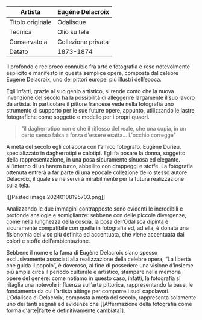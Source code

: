 | Artista | Eugéne Delacroix |
| ---- | ---- |
| Titolo originale | Odalisque |
| Tecnica | Olio su tela |
| Conservato a | Collezione privata |
| Datato | 1873-1874 |

Il profondo e reciproco connubio fra arte e fotografia è reso notevolmente esplicito e manifesto in questa semplice opera, composta dal celebre Eugène Delacroix, uno dei pittori europei più illustri dell’epoca. 

Egli infatti, grazie al suo genio artistico, si rende conto che la nuova invenzione del secolo ha la possibilità di alleggerire largamente il suo lavoro da artista. In particolare il pittore francese vede nella fotografia uno strumento di supporto per le sue future opere, appunto, utilizzando le lastre fotografiche come soggetto e modello per i propri quadri.

> "il dagherrotipo non è che il riflesso del reale, che una copia, in un certo senso falsa a forza d'essere esatta... L'occhio corregge"


A metà del secolo egli collabora con l’amico fotografo, Eugène Durieu, specializzato in dagherrotipi e calotipi. Egli fa posare la donna, soggetto della rappresentazione, in una posa sicuramente sinuosa ed elegante. all’interno di un harem turco, abbellito con drappeggi e stoffe. La fotografia ottenuta entrerà a far parte di una epocale collezione dello stesso autore Delacroix, il quale se ne servirà mirabilmente per la futura realizzazione sulla tela.

![[Pasted image 20240108195703.png]]

Analizzando le due immagini contrapposte sono evidenti le incredibili e profonde analogie e somiglianze: sebbene con delle piccole divergenze, come nella lunghezza della coscia, la posa dell’Odalisca dipinta è sicuramente compatibile con quella in fotografia ed, ad ella, è donata una fisionomia del viso più definita ed accentuata, che viene accentuata dai colori e stoffe dell’ambientazione.

Sebbene il nome e la fama di Eugène Delacroix siano spesso esclusivamente associati alla realizzazione della celebre opera, “La libertà che guida il popolo”, è doveroso, al fine di possedere una visione d’insieme più ampia circa il periodo culturale e artistico, stampare nella memoria opere del genere: come notiamo in questo caso, infatti, la fotografia si ritaglia una notevole influenza sull’arte pittorica, rappresentando la base, le fondamenta da cui l’artista attinge per comporre i suoi capolavori. L’Odalisca di Delacroix, composta a metà del secolo, rappresenta solamente uno dei tanti segnali ed evidenze che [[Affermazione della fotografia come forma d'arte|l’arte è definitivamente cambiata]].